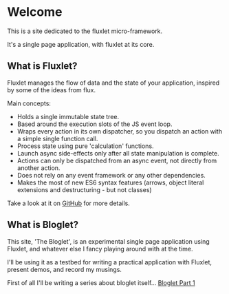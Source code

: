 # Welcome

This is a site dedicated to the fluxlet micro-framework.

It's a single page application, with fluxlet at its core.

## What is Fluxlet?

Fluxlet manages the flow of data and the state of your application, inspired
by some of the ideas from flux.

Main concepts:

* Holds a single immutable state tree.
* Based around the execution slots of the JS event loop.
* Wraps every action in its own dispatcher, so you dispatch an action with a
  simple single function call.
* Process state using pure 'calculation' functions.
* Launch async side-effects only after all state manipulation is complete.
* Actions can only be dispatched from an async event, not directly from
  another action.
* Does not rely on any event framework or any other dependencies.
* Makes the most of new ES6 syntax features (arrows, object literal extensions
  and destructuring - but not classes)

Take a look at it on [GitHub](https://github.com/fluxlet/fluxlet) for more details.

## What is Bloglet?

This site, 'The Bloglet', is an experimental single page application using
Fluxlet, and whatever else I fancy playing around with at the time.

I'll be using it as a testbed for writing a practical application with Fluxlet,
present demos, and record my musings.

First of all I'll be writing a series about bloglet itself...
[Bloglet Part 1](pages/bloglet-1.md)
